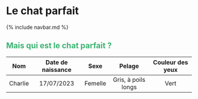 # Le chat parfait

{% include navbar.md %}

<h2>
  <span style="color:MediumSeaGreen">Mais qui est le chat parfait ?</span>
</h2>

| Nom      | Date de naissance | Sexe | Pelage | Couleur des yeux |
|:-----:| :-----:| :-----: | :------: | :-----: |
| Charlie | 17/07/2023 | Femelle | Gris, à poils longs | Vert |
